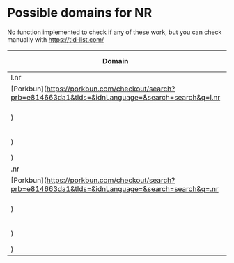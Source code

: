 # Possible domains for NR

No function implemented to check if any of these work, but you can check manually with https://tld-list.com/

| Domain | Porkbun | NameCheap | Google Domains |
|---|---|---|---|
| l.nr | [Porkbun](https://porkbun.com/checkout/search?prb=e814663da1&tlds=&idnLanguage=&search=search&q=l.nr) | [Namecheap](https://www.namecheap.com/domains/registration/results/?domain=l.nr) | [Google](https://domains.google.com/registrar/search?searchTerm=l.nr) |
| .nr | [Porkbun](https://porkbun.com/checkout/search?prb=e814663da1&tlds=&idnLanguage=&search=search&q=.nr) | [Namecheap](https://www.namecheap.com/domains/registration/results/?domain=.nr) | [Google](https://domains.google.com/registrar/search?searchTerm=.nr) |
